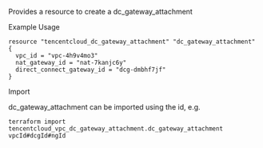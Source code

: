 Provides a resource to create a dc_gateway_attachment

Example Usage

```hcl
resource "tencentcloud_dc_gateway_attachment" "dc_gateway_attachment" {
  vpc_id = "vpc-4h9v4mo3"
  nat_gateway_id = "nat-7kanjc6y"
  direct_connect_gateway_id = "dcg-dmbhf7jf"
}
```

Import

dc_gateway_attachment can be imported using the id, e.g.

```
terraform import tencentcloud_vpc_dc_gateway_attachment.dc_gateway_attachment vpcId#dcgId#ngId
```